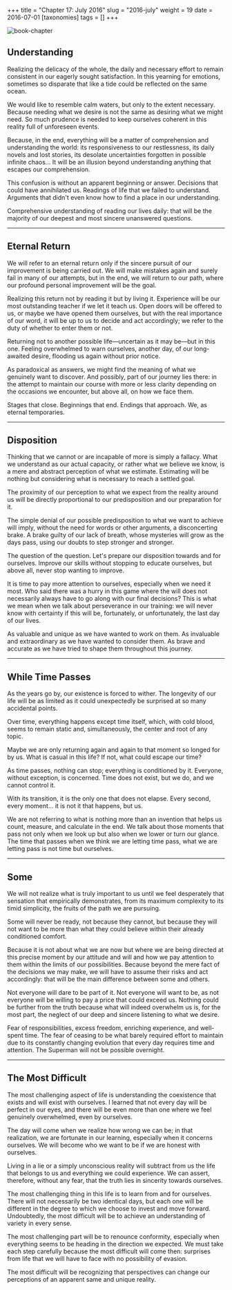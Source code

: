 +++
title = "Chapter 17: July 2016"
slug = "2016-july"
weight = 19
date = 2016-07-01
[taxonomies]
tags = []
+++

![book-chapter](/images/books/oeur/17.jpg)

## Understanding

Realizing the delicacy of the whole, the daily and necessary effort to remain consistent in our eagerly sought satisfaction. In this yearning for emotions, sometimes so disparate that like a tide could be reflected on the same ocean.

We would like to resemble calm waters, but only to the extent necessary. Because needing what we desire is not the same as desiring what we might need. So much prudence is needed to keep ourselves coherent in this reality full of unforeseen events.

Because, in the end, everything will be a matter of comprehension and understanding the world: its responsiveness to our restlessness, its daily novels and lost stories, its desolate uncertainties forgotten in possible infinite chaos... It will be an illusion beyond understanding anything that escapes our comprehension.

This confusion is without an apparent beginning or answer. Decisions that could have annihilated us. Readings of life that we failed to understand. Arguments that didn't even know how to find a place in our understanding.

Comprehensive understanding of reading our lives daily: that will be the majority of our deepest and most sincere unanswered questions.

--- 

## Eternal Return

We will refer to an eternal return only if the sincere pursuit of our improvement is being carried out. We will make mistakes again and surely fail in many of our attempts, but in the end, we will return to our path, where our profound personal improvement will be the goal.

Realizing this return not by reading it but by living it. Experience will be our most outstanding teacher if we let it teach us. Open doors will be offered to us, or maybe we have opened them ourselves, but with the real importance of our word, it will be up to us to decide and act accordingly; we refer to the duty of whether to enter them or not.

Returning not to another possible life—uncertain as it may be—but in this one. Feeling overwhelmed to warn ourselves, another day, of our long-awaited desire, flooding us again without prior notice.

As paradoxical as answers, we might find the meaning of what we genuinely want to discover. And possibly, part of our journey lies there: in the attempt to maintain our course with more or less clarity depending on the occasions we encounter, but above all, on how we face them.

Stages that close. Beginnings that end. Endings that approach. We, as eternal temporaries.

--- 

## Disposition

Thinking that we cannot or are incapable of more is simply a fallacy. What we understand as our actual capacity, or rather what we believe we know, is a mere and abstract perception of what we estimate. Estimating will be nothing but considering what is necessary to reach a settled goal.

The proximity of our perception to what we expect from the reality around us will be directly proportional to our predisposition and our preparation for it.

The simple denial of our possible predisposition to what we want to achieve will imply, without the need for words or other arguments, a disconcerting brake. A brake guilty of our lack of breath, whose mysteries will grow as the days pass, using our doubts to step stronger and stronger.

The question of the question. Let's prepare our disposition towards and for ourselves. Improve our skills without stopping to educate ourselves, but above all, never stop wanting to improve.

It is time to pay more attention to ourselves, especially when we need it most. Who said there was a hurry in this game where the will does not necessarily always have to go along with our final decisions? This is what we mean when we talk about perseverance in our training: we will never know with certainty if this will be, fortunately, or unfortunately, the last day of our lives.

As valuable and unique as we have wanted to work on them. As invaluable and extraordinary as we have wanted to consider them. As brave and accurate as we have tried to shape them throughout this journey.

--- 

## While Time Passes

As the years go by, our existence is forced to wither. The longevity of our life will be as limited as it could unexpectedly be surprised at so many accidental points.

Over time, everything happens except time itself, which, with cold blood, seems to remain static and, simultaneously, the center and root of any topic.

Maybe we are only returning again and again to that moment so longed for by us. What is casual in this life? If not, what could escape our time?

As time passes, nothing can stop; everything is conditioned by it. Everyone, without exception, is concerned. Time does not exist, but we do, and we cannot control it.

With its transition, it is the only one that does not elapse. Every second, every moment... it is not it that happens, but us.

We are not referring to what is nothing more than an invention that helps us count, measure, and calculate in the end. We talk about those moments that pass not only when we look up but also when we lower or turn our glance. The time that passes when we think we are letting time pass, what we are letting pass is not time but ourselves.

--- 

## Some

We will not realize what is truly important to us until we feel desperately that sensation that empirically demonstrates, from its maximum complexity to its timid simplicity, the fruits of the path we are pursuing.

Some will never be ready, not because they cannot, but because they will not want to be more than what they could believe within their already conditioned comfort.

Because it is not about what we are now but where we are being directed at this precise moment by our attitude and will and how we pay attention to them within the limits of our possibilities. Because beyond the mere fact of the decisions we may make, we will have to assume their risks and act accordingly: that will be the main difference between some and others.

Not everyone will dare to be part of it. Not everyone will want to be, as not everyone will be willing to pay a price that could exceed us. Nothing could be further from the truth because what will indeed overwhelm us is, for the most part, the neglect of our deep and sincere listening to what we desire.

Fear of responsibilities, excess freedom, enriching experience, and well-spent time. The fear of ceasing to be what barely required effort to maintain due to its constantly changing evolution that every day requires time and attention. The Superman will not be possible overnight.

---

## The Most Difficult

The most challenging aspect of life is understanding the coexistence that exists and will exist with ourselves. I learned that not every day will be perfect in our eyes, and there will be even more than one where we feel genuinely overwhelmed, even by ourselves.

The day will come when we realize how wrong we can be; in that realization, we are fortunate in our learning, especially when it concerns ourselves. We will become who we want to be if we are honest with ourselves.

Living in a lie or a simply unconscious reality will subtract from us the life that belongs to us and everything we could experience. We can assert, therefore, without any fear, that the truth lies in sincerity towards ourselves.

The most challenging thing in this life is to learn from and for ourselves. There will not necessarily be two identical days, but each one will be different in the degree to which we choose to invest and move forward. Undoubtedly, the most difficult will be to achieve an understanding of variety in every sense.

The most challenging part will be to renounce conformity, especially when everything seems to be heading in the direction we expected. We must take each step carefully because the most difficult will come then: surprises from life that we will have to face with no possibility of evasion.

The most difficult will be recognizing that perspectives can change our perceptions of an apparent same and unique reality.
